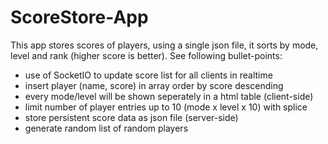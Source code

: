 # ScoreStore-App

This app stores scores of players, using a single json file, it sorts by mode, level and rank (higher score is better). See following bullet-points:

+ use of SocketIO to update score list for all clients in realtime
+ insert player (name, score) in array order by score descending
+ every mode/level will be shown seperately in a html table (client-side)
+ limit number of player entries up to 10 (mode x level x 10) with splice
+ store persistent score data as json file (server-side)
+ generate random list of random players 

